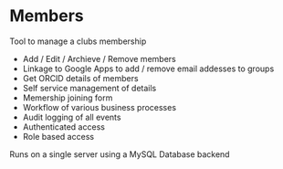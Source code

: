 # Members
Tool to manage a clubs membership 

*  Add / Edit / Archieve / Remove members
*  Linkage to Google Apps to add / remove email addesses to groups
*  Get ORCID details of members
*  Self service management of details
*  Memership joining form
*  Workflow of various business processes
*  Audit logging of all events
*  Authenticated access
*  Role based access
  
Runs on a single server using a MySQL Database backend
